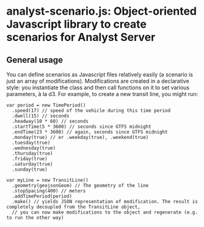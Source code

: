 # analyst-scenario.js: Object-oriented Javascript library to create scenarios for Analyst Server

## General usage

You can define scenarios as Javascript files relatively easily (a scenario is just an array of modifications).
Modifications are created in a declarative style: you instantiate the class and then call functions on it to set
various parameters, à la d3. For example, to create a new transit line, you might run:

    var period = new TimePeriod()
      .speed(17) // speed of the vehicle during this time period
      .dwell(15) // seconds
      .headway(10 * 60) // seconds
      .startTime(5 * 3600) // seconds since GTFS midnight
      .endTime(23 * 3600) // again, seconds since GTFS midnight
      .monday(true) // or .weekday(true), .weekend(true)
      .tuesday(true)
      .wednesday(true)
      .thursday(true)
      .friday(true)
      .saturday(true)
      .sunday(true)

    var myLine = new TransitLine()
      .geometry(geojsonGeom) // The geometry of the line
      .stopSpacing(400) // meters
      .addTimePeriod(period)
      .make() // yields JSON representation of modification. The result is completely decoupled from the TransitLine object,
      // you can now make modifications to the object and regenerate (e.g. to run the other way)
